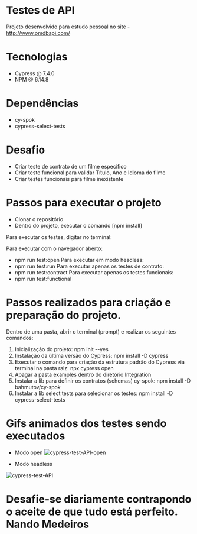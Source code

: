 # Testes de API

Projeto desenvolvido para estudo pessoal no site - http://www.omdbapi.com/

# Tecnologias

  - Cypress @ 7.4.0
  - NPM @ 6.14.8

# Dependências

  - cy-spok
  - cypress-select-tests
  
# Desafio

  - Criar teste de contrato de um filme específico
  - Criar teste funcional para validar Título, Ano e Idioma do filme
  - Criar testes funcionais para filme inexistente
  
# Passos para executar o projeto

  - Clonar o repositório
  - Dentro do projeto, executar o comando [npm install]

Para executar os testes, digitar no terminal:

  Para executar com o navegador aberto:  
  - npm run test:open
  Para executar em modo headless: 
  - npm run test:run
  Para executar apenas os testes de contrato: 
  - npm run test:contract
  Para executar apenas os testes funcionais: 
  - npm run test:functional


# Passos realizados para criação e preparação do projeto.

Dentro de uma pasta, abrir o terminal (prompt) e realizar os seguintes comandos:

1. Inicialização do projeto: npm init --yes
2. Instalação da última versão do Cypress: npm install -D cypress
3. Executar o comando para criação da estrutura padrão do Cypress via terminal na pasta raiz: npx cypress open
4. Apagar a pasta examples dentro do diretório Integration
5. Instalar a lib para definir os contratos (schemas) cy-spok: npm install -D bahmutov/cy-spok
6. Instalar a lib select tests para selecionar os testes: npm install -D cypress-select-tests

# Gifs animados dos testes sendo executados

- Modo open
![cypress-test-API-open](https://user-images.githubusercontent.com/25454762/120086748-0d9f6f00-c0b8-11eb-8916-88d7eb2cdbae.gif)

- Modo headless

![cypress-test-API](https://user-images.githubusercontent.com/25454762/120086750-142de680-c0b8-11eb-8ef3-1e1c45414be5.gif)

# Desafie-se diariamente contrapondo o aceite de que tudo está perfeito. Nando Medeiros
